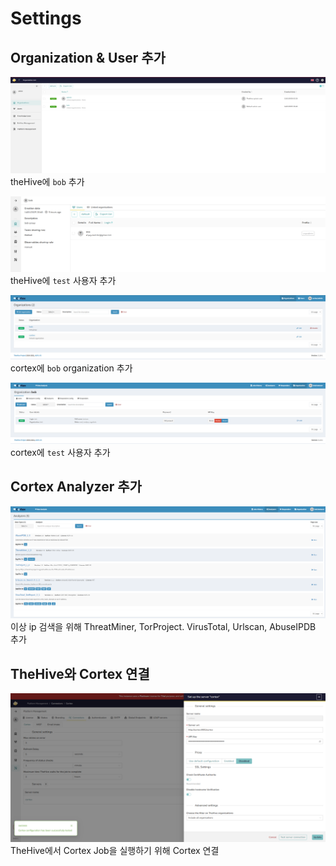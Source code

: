 # Settings

## Organization & User 추가

![image1](../images/thehive_setting.png "Add Organization")
theHive에 `bob` 추가

![image2](../images/thehive_user.png "Add Organization")
theHive에 `test` 사용자 추가

![image3](../images/cortex_setting.png "Add Organization")
cortex에 `bob` organization 추가

![image4](../images/cortex_user.png "Add Organization")
cortex에 `test` 사용자 추가

## Cortex Analyzer 추가

![image5](../images/analyzers.png "Add Analyzers")
이상 ip 검색을 위해 ThreatMiner, TorProject. VirusTotal, Urlscan, AbuseIPDB 추가

## TheHive와 Cortex 연결

![image6](../images/thehive_cortex.png "Integreate Cortex")
TheHive에서 Cortex Job을 실행하기 위해 Cortex 연결
